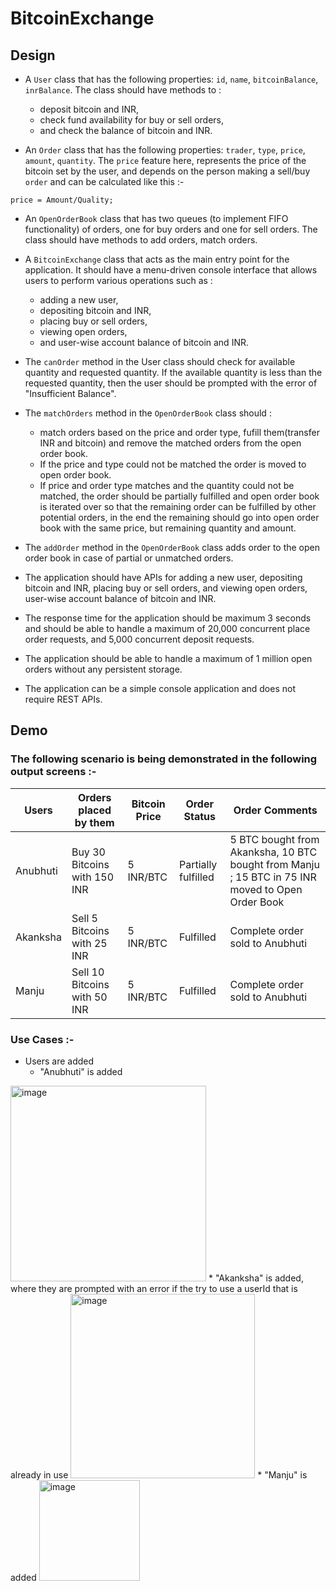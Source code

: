 # BitcoinExchange  
  
## Design  

* A `User` class that has the following properties: `id`, `name`, `bitcoinBalance`, `inrBalance`. The class should have methods to :
  * deposit bitcoin and INR, 
  * check fund availability for buy or sell orders, 
  * and check the balance of bitcoin and INR. 

* An `Order` class that has the following properties: `trader`, `type`, `price`, `amount`, `quantity`. The `price` feature here, represents the price of the bitcoin set by the user, and depends on the person making a sell/buy `order` and can be calculated like this :-  
```
price = Amount/Quality;
```

* An `OpenOrderBook` class that has two queues (to implement FIFO functionality) of orders, one for buy orders and one for sell orders. The class should have methods to add orders, match orders.  

* A `BitcoinExchange` class that acts as the main entry point for the application. It should have a menu-driven console interface that allows users to perform various operations such as :
  * adding a new user, 
  * depositing bitcoin and INR, 
  * placing buy or sell orders,  
  * viewing open orders, 
  * and user-wise account balance of bitcoin and INR.  

* The `canOrder` method in the User class should check for available quantity and requested quantity. If the available quantity is less than the requested quantity, then the user should be prompted with the error of "Insufficient Balance".  

* The `matchOrders` method in the `OpenOrderBook` class should :  
    * match orders based on the price and order type, fufill them(transfer INR and bitcoin) and remove the matched orders from the open order book. 
    * If the price and type could not be matched the order is moved to open order book. 
    * If price and order type matches and the quantity could not be matched, the order should be partially fulfilled and open order book is iterated over so that the       remaining order can be fulfilled by other potential orders, in the end the remaining should go into open order book with the same price, but remaining quantity       and amount.

* The `addOrder` method in the `OpenOrderBook` class adds order to the open order book in case of partial or unmatched orders.
* The application should have APIs for adding a new user, depositing bitcoin and INR, placing buy or sell orders, and viewing open orders, user-wise account balance of bitcoin and INR.  

* The response time for the application should be maximum 3 seconds and should be able to handle a maximum of 20,000 concurrent place order requests, and 5,000 concurrent deposit requests.  

* The application should be able to handle a maximum of 1 million open orders without any persistent storage.  

* The application can be a simple console application and does not require REST APIs.  

## Demo  

### The following scenario is being demonstrated in the following output screens :-  

| Users  | Orders placed by them | Bitcoin Price  | Order Status | Order Comments |
| ------------- | ------------- | ------------- | ------------- | ------------- | 
| Anubhuti | Buy 30 Bitcoins with 150 INR  | 5 INR/BTC | Partially fulfilled | 5 BTC bought from Akanksha, 10 BTC bought from Manju ; 15 BTC in 75 INR moved to Open Order Book |
| Akanksha  | Sell 5 Bitcoins with 25 INR | 5 INR/BTC  | Fulfilled | Complete order sold to Anubhuti |
| Manju  | Sell 10 Bitcoins with 50 INR | 5 INR/BTC  | Fulfilled | Complete order sold to Anubhuti |


### Use Cases :-  

* Users are added 
  * "Anubhuti" is added
 <img width="313" alt="image" src="https://user-images.githubusercontent.com/56643076/212564389-c01dac14-a881-40ac-9c9c-b9d8a3bc53c7.png">  
  * "Akanksha" is added, where they are prompted with an error if the try to use a userId that is already in use
<img width="295" alt="image" src="https://user-images.githubusercontent.com/56643076/212564481-13fe21bd-1213-458e-99b4-590403d72771.png">
  * "Manju" is added  
<img width="161" alt="image" src="https://user-images.githubusercontent.com/56643076/212564513-3764fae4-99a9-422e-81e1-99acb842563d.png">


